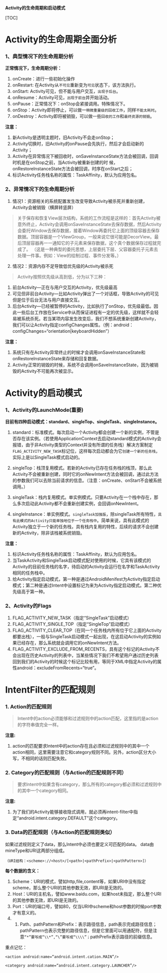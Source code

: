 **Activity的生命周期和启动模式**

[TOC]

# Activity的生命周期全面分析

### 1、典型情况下的生命周期分析

**正常情况下，生命周期分析：**

1. onCreate：进行一些初始化操作
2. onRestart: 在Activity从`不可见`重新变为`可见`状态下，该方法执行。
3. onStart: Activity可见，但不能与用户交互，`出现于后台`。
4. onResume：Activity可见，`出现于前台`并开始活动。
5. onPause：正常情况下：onStop会紧接调用。特殊情况下。
6. onStop：Activity即将停止，可以做一`稍微重量级的回收工作`，同样`不能太耗时`。
7. onDestroy：Activity即将被销毁，可以做一些`回收的工作`和`最终资源的销毁`。

**注意：**
1. 新Activity是透明主题时，旧Activity不会走onStop；
2. Activity切换时，旧Activity的onPause会先执行，然后才会启动新的Activity；
3. Activity在异常情况下被回收时，onSaveInstanceState方法会被回调，回调时机是在onStop之前，当Activity被重新创建的时 候，onRestoreInstanceState方法会被回调，时序在onStart之后；
4. 标识Activity任务栈名称的属性：TaskAffinity，默认为应用包名。

### 2、异常情况下的生命周期分析

1. 情况1：资源相关的系统配置发生改变导致Activity被杀死并重新创建，Activity会被销毁（横屏转竖屏）

>关于保存和恢复View层次结构，系统的工作流程是这样的：首先Activity被意外终止，Activity会调用onSaveInstanceState去保存数据，然后Activity 会委托Window去保存数据，接着Window再委托它上面的顶级容器去保存数据。顶层容器是一个VIewGroup，一般来说它很可能是DecorView。最后顶层容器再一一通知它的子元素来保存数据，这个真个数据保存过程就完成了。
（这是一种典型的委托思想，上层委托下层、父容器委托子元素去处理一件事。例如：View的绘制过程、事件分发等。）

2. 情况2：资源内存不足导致低优先级的Activity被杀死

>Activity按照优先级从高到低，分为以下三种：
1. 前台Activity—正在与用户交互的Activity，优先级最高
2. 可见但非前台Activity—比如Activity弹出了一个对话框，导致Activity的可见但是位于后台无法与用户直接交互。
3. 后台Activity—已经被暂停的Activity，比如执行了onStop，优先级最低。因此一些后台工作放在Service中从而保证进程有一定的优先级，这样就不会轻易被系统杀死。若当某项内容发生改变后，我们不想系统重新创建Activity，我们可以让Activity指定configChanges属性。（例：android：configChanges=“orientation|keyboardHidden”）

**注意：**
1. 系统只有在Activity异常终止的时候才会调用onSaveInstanceState和onRestoreInstanceState来存储和回复数据。
2. Activity正常的销毁的时候，系统不会调用onSaveInstanceState，因为被销毁的Activity不可能再次被显示。


# Activity的启动模式

### 1、Activity的LaunchMode(重要)

**目前有四种启动模式：standard、singleTop、singleTask、singleInstance。**

1. standard：标准模式。每次启动一个Activity都会创建一个新的实例，不管是否存在该实例。（若使用ApplicationContext去启动standard模式的Activity会报错，由于非Activity类型的Context并没有所谓的任务栈）解决方案制定`FLAG_ACTIVITY_NEW_TASK`标记位，这样每次启动都会为它`创建一个新的任务栈`，实际上是以SingleTask模式启动的。

2. singleTop：栈顶复用模式。若新的Activity已存在任务栈的栈顶，那么此Activity不会被重新创建，同时它的onNewIntent方法会被回调，通过此方法的参数我们可以去除当前请求的信息。（注意：onCreate、onStart不会被系统调用。）

3. singleTask：栈内复用模式。单实例模式。只要Activity在一个栈中存在，那么多次启动此Activity都不会重新创建实例，会回调onNewIntent。

4. singleInstance：单实例模式。`singleTask加强版`，除singleTask所有特性，`具有此模式的Activity只能单独地位于一个任务栈中`。简单来说，具有此模式的Activity独立于一个新的任务栈，具有栈内复用的特性，后续的请求不会创建新的Activity，除非该栈被系统销毁。

**注意：**

1. 标识Activity任务栈名称的属性：TaskAffinity，默认为应用包名。
2. 当TaskActivity和SingleTask启动模式配对使用的时候，它具有该模式的Activity的目前任务栈的名字，待启动的Activity会运行在名字和TaskActivity相同的任务栈中。
3. 给Activity指定启动模式，第一种是通过AndroidMenifest为Activity指定启动模式；第二种是通过Intent中设置标记为来为Activity指定启动模式。第二种优先级高于第一种。


### 2、Activity的Flags

1. FLAG_ACTIVITY_NEW_TASK（指定“SingleTask”启动模式）
2. FLAG_ACTIVITY_SINGLE_TOP（指定“SingleTop”启动模式）
3. FLAG_ACTIVITY_CLEAR_TOP（在同一个任务栈内所有位于它上面的Activity都要出栈），一般与SingleTask启动模式一起出现，在这启动Activity的实例如果已经存在，那么系统就会调用它的onNewIntent方法。
4. FLAG_ACTIVITY_EXCLUDE_FROM_RECENTS，具有这个标记的Activity不会出现在历史Activity的列表中，当某些情况下我们不希望用户通过历史列表回到我们的Activity的时候这个标记比较有用，等同于XML中指定Activity的属性android：excludeFromRecents=“true”。


# IntentFilter的匹配规则

### 1. Action的匹配规则
>Intent中的action必须能够和过滤规则中的action匹配，这里指的是action的字符串值完全一样。

**注意:**

1. action的匹配要求Intent中的action存在且必须和过滤规则中的其中一个action相同，这里需要注意它和category规则不同。另外，action区分大小写，不相同的话则匹配失败。


### 2. Category的匹配规则（与Action的匹配规则不同）
>要求Intent中如果含有category，那么所有的category都必须和过滤规则中的其中一个category相同。

**注意:**

1. 为了我们的Activity能够接收隐式调用，就必须再intent-filter中指定“android.intent.category.DEFAULT”这个category。


### 3. Data的匹配规则（与Action的匹配规则类似）

如果过滤规则定义了data，那么Intent中必须也要定义可匹配的data。
data由mineType和URI这两部分组成。

`（URI结构：<scheme>://<host>/[<path>|<pathPrefix>|<pathPattern>]）`

**每个数据的含义：**
1. Scheme：URI的模式，譬如http,file,content等，如果URI中没有指定scheme，那么整个URI的其他参数无效，即URI是无效的。
2. Host：URI的主机名，譬如www.baidu.com，如果host未指定，那么整个URI的其他参数无效，即URI是无效的。
3. Port：URI的端口号，譬如80，仅当URI中scheme和host参数的时候port参数才有意义的。
4. 1)	Path、pathPattern和Prefix：表示路径信息，path表示完成路径信息；pathPattern也表示完整的路径信息，但是它里面可以用通配符，但是注意`“*”要写成“\\*”,“\”要写成“\\\\”；`pathPrefix表示路径的前缀信息。

重点记忆：

`<action android:name=“android.intent.cation.MAIN”/>`

`<category android:name=“android.intent.category.LAUNCHER”/>`


